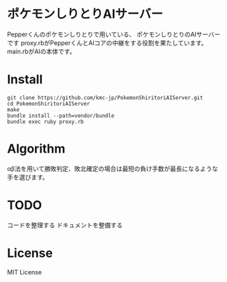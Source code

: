 # ポケモンしりとりAIサーバー

Pepperくんのポケモンしりとりで用いている、 ポケモンしりとりのAIサーバーです
proxy.rbがPepperくんとAIコアの中継をする役割を果たしています。
main.rbがAIの本体です。

# Install

```
git clone https://github.com/kmc-jp/PokemonShiritoriAIServer.git
cd PokemonShiritoriAIServer
make
bundle install --path=vendor/bundle
bundle exec ruby proxy.rb
```

# Algorithm

αβ法を用いて勝敗判定、敗北確定の場合は最短の負け手数が最長になるような手を選びます。

# TODO

コードを整理する
ドキュメントを整備する

# License

MIT License
